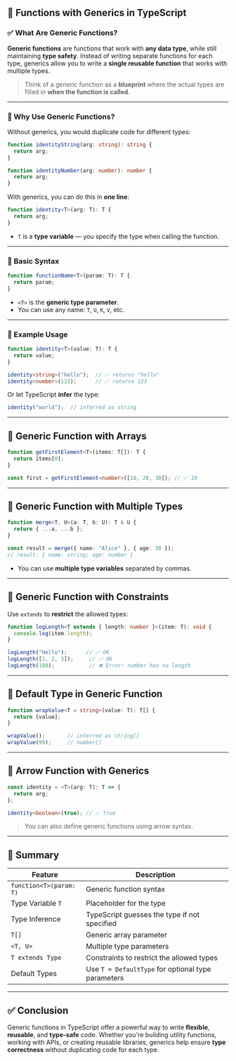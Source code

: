 ## 🔷 Functions with Generics in TypeScript

### ✅ What Are Generic Functions?

**Generic functions** are functions that work with **any data type**, while still maintaining **type safety**. Instead of writing separate functions for each type, generics allow you to write a **single reusable function** that works with multiple types.

> Think of a generic function as a **blueprint** where the actual types are filled in **when the function is called**.

---

### 🔹 Why Use Generic Functions?

Without generics, you would duplicate code for different types:

```typescript
function identityString(arg: string): string {
  return arg;
}

function identityNumber(arg: number): number {
  return arg;
}
```

With generics, you can do this in **one line**:

```typescript
function identity<T>(arg: T): T {
  return arg;
}
```

* `T` is a **type variable** — you specify the type when calling the function.

---

### 🔸 Basic Syntax

```typescript
function functionName<T>(param: T): T {
  return param;
}
```

* `<T>` is the **generic type parameter**.
* You can use any name: `T`, `U`, `K`, `V`, etc.

---

### 🔸 Example Usage

```typescript
function identity<T>(value: T): T {
  return value;
}

identity<string>("hello");  // ✅ returns "hello"
identity<number>(123);      // ✅ returns 123
```

Or let TypeScript **infer** the type:

```typescript
identity("world");  // inferred as string
```

---

## 🔹 Generic Function with Arrays

```typescript
function getFirstElement<T>(items: T[]): T {
  return items[0];
}

const first = getFirstElement<number>([10, 20, 30]); // ✅ 10
```

---

## 🔹 Generic Function with Multiple Types

```typescript
function merge<T, U>(a: T, b: U): T & U {
  return { ...a, ...b };
}

const result = merge({ name: "Alice" }, { age: 30 });
// result: { name: string; age: number }
```

* You can use **multiple type variables** separated by commas.

---

## 🔹 Generic Function with Constraints

Use `extends` to **restrict** the allowed types:

```typescript
function logLength<T extends { length: number }>(item: T): void {
  console.log(item.length);
}

logLength("Hello");      // ✅ OK
logLength([1, 2, 3]);     // ✅ OK
logLength(100);           // ❌ Error: number has no length
```

---

## 🔹 Default Type in Generic Function

```typescript
function wrapValue<T = string>(value: T): T[] {
  return [value];
}

wrapValue();       // inferred as string[]
wrapValue(99);     // number[]
```

---

## 🔹 Arrow Function with Generics

```typescript
const identity = <T>(arg: T): T => {
  return arg;
};

identity<boolean>(true); // ✅ true
```

> You can also define generic functions using arrow syntax.

---

## 📌 Summary

| Feature                 | Description                                        |
| ----------------------- | -------------------------------------------------- |
| `function<T>(param: T)` | Generic function syntax                            |
| Type Variable `T`       | Placeholder for the type                           |
| Type Inference          | TypeScript guesses the type if not specified       |
| `T[]`                   | Generic array parameter                            |
| `<T, U>`                | Multiple type parameters                           |
| `T extends Type`        | Constraints to restrict the allowed types          |
| Default Types           | Use `T = DefaultType` for optional type parameters |

---

## ✅ Conclusion

Generic functions in TypeScript offer a powerful way to write **flexible**, **reusable**, and **type-safe** code. Whether you're building utility functions, working with APIs, or creating reusable libraries, generics help ensure **type correctness** without duplicating code for each type.